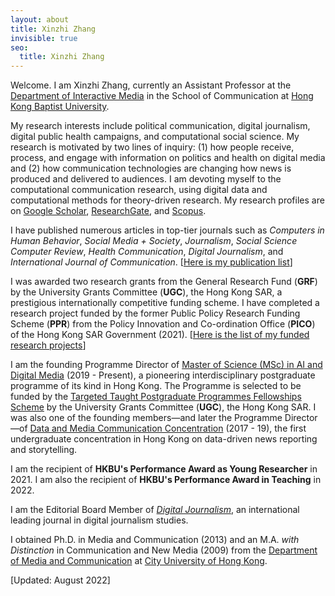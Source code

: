 ```yaml
---
layout: about
title: Xinzhi Zhang
invisible: true
seo:
  title: Xinzhi Zhang
---
```



Welcome. I am Xinzhi Zhang, currently an Assistant Professor at the [Department of Interactive Media](https://scholars.hkbu.edu.hk/en/persons/xinzhi-zhang-11) in the School of Communication at [Hong Kong Baptist University](http://www.hkbu.edu.hk).   

My research interests include political communication, digital journalism, digital public health campaigns, and computational social science. My research is motivated by two lines of inquiry: (1) how people receive, process, and engage with information on politics and health on digital media and (2) how communication technologies are changing how news is produced and delivered to audiences. I am devoting myself to the computational communication research, using digital data and computational methods for theory-driven research. My research profiles are on [Google Scholar](https://scholar.google.com.hk/citations?user=iOFeIDIAAAAJ&hl=en), [ResearchGate](https://www.researchgate.net/profile/Xinzhi_Zhang3), and [Scopus](https://scholars.hkbu.edu.hk/en/persons/xinzhi-zhang-11). 

I have published numerous articles in top-tier journals such as *Computers in Human Behavior*, *Social Media + Society*, *Journalism*, *Social Science Computer Review*, *Health Communication*, *Digital Journalism*, and *International Journal of Communication*. [[Here is my publication list](https://xzzhang2.github.io/pages/pubs.html)]

I was awarded two research grants from the General Research Fund (**GRF**) by the University Grants Committee (**UGC**), the Hong Kong SAR, a prestigious internationally competitive funding scheme. I have completed a research project funded by the former Public Policy Research Funding Scheme (**PPR**) from the Policy Innovation and Co-ordination Office (**PICO**) of the Hong Kong SAR Government (2021). [[Here is the list of my funded research projects](https://xzzhang2.github.io/pages/projects.html)] 

I am the founding Programme Director of [Master of Science (MSc) in AI and Digital Media](https://gs.hkbu.edu.hk/programmes/master-of-science-msc-in-ai-and-digital-media) (2019 - Present), a pioneering interdisciplinary postgraduate programme of its kind in Hong Kong. The Programme is selected to be funded by the [Targeted Taught Postgraduate Programmes Fellowships Scheme](https://www.ugc.edu.hk/eng/ugc/activity/targeted_postgraduate_scheme.html) by the University Grants Committee (**UGC**), the Hong Kong SAR. I was also one of the founding members—and later the Programme Director—of [Data and Media Communication Concentration](http://bu-dmc.hkbu.edu.hk) (2017 - 19), the first undergraduate concentration in Hong Kong on data-driven news reporting and storytelling. 

I am the recipient of **HKBU's Performance Award as Young Researcher** in 2021. I am also the recipient of **HKBU's Performance Award in Teaching** in 2022. 

I am the Editorial Board Member of [*Digital Journalism*](https://www.tandfonline.com/toc/rdij20/current), an international leading journal in digital journalism studies. 

I obtained Ph.D. in Media and Communication (2013) and an M.A. *with Distinction* in Communication and New Media (2009) from the [Department of Media and Communication](http://www6.cityu.edu.hk/com/) at [City University of Hong Kong](www.cityu.edu.hk). 

[Updated: August 2022] 


